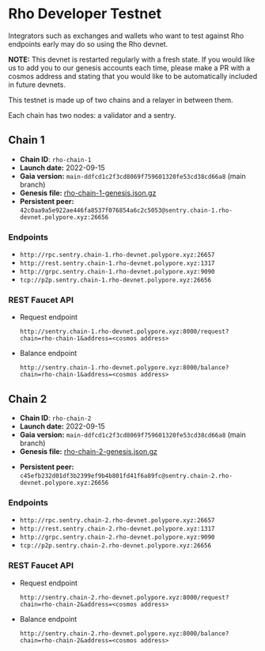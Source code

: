 # Rho Developer Testnet

Integrators such as exchanges and wallets who want to test against Rho endpoints early may do so using the Rho devnet.

**NOTE:** This devnet is restarted regularly with a fresh state. If you would like us to add you to our genesis accounts each time, please make a PR with a cosmos address and stating that you would like to be automatically included in future devnets.

This testnet is made up of two chains and a relayer in between them.

Each chain has two nodes: a validator and a sentry.

## Chain 1

* **Chain ID**: `rho-chain-1`
* **Launch date:** 2022-09-15
* **Gaia version:** `main-ddfcd1c2f3cd8069f759601320fe53cd38cd66a8` (main branch)
* **Genesis file:** [rho-chain-1-genesis.json.gz](rho-chain-1-genesis.json.gz)
* **Persistent peer:** `42c0aa9a5e922ae446fa8537f076854a6c2c5053@sentry.chain-1.rho-devnet.polypore.xyz:26656`

### Endpoints

* `http://rpc.sentry.chain-1.rho-devnet.polypore.xyz:26657`
* `http://rest.sentry.chain-1.rho-devnet.polypore.xyz:1317`
* `http://grpc.sentry.chain-1.rho-devnet.polypore.xyz:9090`
* `tcp://p2p.sentry.chain-1.rho-devnet.polypore.xyz:26656`

### REST Faucet API

* Request endpoint
  ```
  http://sentry.chain-1.rho-devnet.polypore.xyz:8000/request?chain=rho-chain-1&address=<cosmos address>
  ```
* Balance endpoint
  ```
  http://sentry.chain-1.rho-devnet.polypore.xyz:8000/balance?chain=rho-chain-1&address=<cosmos address>
  ```

## Chain 2

- **Chain ID**: `rho-chain-2`
- **Launch date:** 2022-09-15
- **Gaia version:** `main-ddfcd1c2f3cd8069f759601320fe53cd38cd66a8` (main branch)
- **Genesis file:** [rho-chain-2-genesis.json.gz](rho-chain-2-genesis.json.gz)
* **Persistent peer:** `c45efb232d01df3b2399ef9b4b801fd41f6a89fc@sentry.chain-2.rho-devnet.polypore.xyz:26656`

### Endpoints

* `http://rpc.sentry.chain-2.rho-devnet.polypore.xyz:26657`
* `http://rest.sentry.chain-2.rho-devnet.polypore.xyz:1317`
* `http://grpc.sentry.chain-2.rho-devnet.polypore.xyz:9090`
* `tcp://p2p.sentry.chain-2.rho-devnet.polypore.xyz:26656`

### REST Faucet API

* Request endpoint
  ```
  http://sentry.chain-2.rho-devnet.polypore.xyz:8000/request?chain=rho-chain-2&address=<cosmos address>
  ```
* Balance endpoint
  ```
  http://sentry.chain-2.rho-devnet.polypore.xyz:8000/balance?chain=rho-chain-2&address=<cosmos address>
  ```

